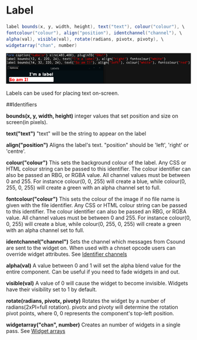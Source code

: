 # Label
```csharp
label bounds(x, y, width, height), text("text"), colour("colour"), \
fontcolour("colour"), align("position"), identchannel("channel"), \
alpha(val), visible(val), rotate(radians, pivotx, pivoty), \
widgetarray("chan", number)
```
<!--(End of syntax)/-->
![](images/labelExample.png)

Labels can be used for placing text on-screen. 


##Identifiers

**bounds(x, y, width, height)** integer values that set position and size on screen(in pixels). 

**text("text")** "text" will be the string to appear on the label

**align("position")** Aligns the label's text. "position" should be 'left', 'right' or 'centre'. 

**colour("colour")** This sets the background colour of the label. Any CSS or HTML colour string can be passed to this identifier. The colour identifier can also be passed an RBG, or RGBA value. All channel values must be between 0 and 255. For instance colour(0, 0, 255) will create a blue, while colour(0, 255, 0, 255) will create a green with an alpha channel set to full.  

**fontcolour("colour")** This sets the colour of the image if no file name is given with the file identifier. Any CSS or HTML colour string can be passed to this identifier. The colour identifier can also be passed an RBG, or RGBA value. All channel values must be between 0 and 255. For instance colour(0, 0, 255) will create a blue, while colour(0, 255, 0, 255) will create a green with an alpha channel set to full.  

**identchannel("channel")** Sets the channel which messages from Csound are sent to the widget on. When used with a chnset opcode users can override widget attributes. See [Identifier channels](./identchannels.md)  

**alpha(val)** A value between 0 and 1 will set the alpha blend value for the entire component. Can be useful if you need to fade widgets in and out. 

**visible(val)** A value of 0 will cause the widget to become invisible. Widgets have their visibility set to 1 by default. 

**rotate(radians, pivotx, pivoty)** Rotates the widget by a number of radians(2xPI=full rotation). pivotx and pivoty will determine the rotation pivot points, where 0, 0 represents the component's top-left position. 

**widgetarray("chan", number)** Creates an number of widgets in a single pass. See [Widget arrays](./widget_arrays.md)
<!--(End of identifiers)/-->